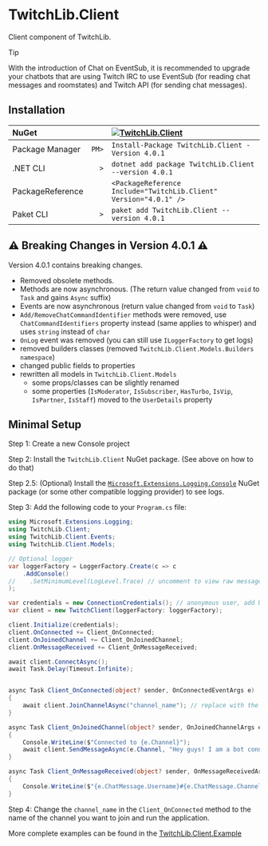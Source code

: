 ﻿# TwitchLib.Client
Client component of TwitchLib.

> [!TIP]
> With the introduction of Chat on EventSub, it is recommended to upgrade your chatbots that are using Twitch IRC to use EventSub (for reading chat messages and roomstates) and Twitch API (for sending chat messages).

## Installation

| NuGet            |       | [![TwitchLib.Client][1]][2]                                       |
| :--------------- | ----: | :---------------------------------------------------------------- |
| Package Manager  | `PM>` | `Install-Package TwitchLib.Client -Version 4.0.1`                 |
| .NET CLI         | `>`   | `dotnet add package TwitchLib.Client --version 4.0.1`             |
| PackageReference |       | `<PackageReference Include="TwitchLib.Client" Version="4.0.1" />` |
| Paket CLI        | `>`   | `paket add TwitchLib.Client --version 4.0.1`                      |

[1]: https://img.shields.io/nuget/v/TwitchLib.Client.svg?label=TwitchLib.Client
[2]: https://www.nuget.org/packages/TwitchLib.Client

## ⚠ Breaking Changes in Version 4.0.1 ⚠

Version 4.0.1 contains breaking changes.
- Removed obsolete methods.
- Methods are now asynchronous. (The return value changed from `void` to `Task` and gains `Async` suffix)
- Events are now asynchronous (return value changed from `void` to `Task`)
- `Add/RemoveChatCommandIdentifier` methods were removed, use `ChatCommandIdentifiers` property instead (same applies to whisper) and uses `string` instead of `char`
- `OnLog` event was removed (you can still use `ILoggerFactory` to get logs)
- removed builders classes (removed `TwitchLib.Client.Models.Builders namespace`)
- changed public fields to properties
- rewritten all models in `TwitchLib.Client.Models`
    - some props/classes can be slightly renamed
    - some properties (`IsModerator`, `IsSubscriber`, `HasTurbo`, `IsVip`, `IsPartner`, `IsStaff`) moved to the `UserDetails` property

## Minimal Setup
Step 1: Create a new Console project

Step 2: Install the `TwitchLib.Client` NuGet package. (See above on how to do that)

Step 2.5: (Optional) Install the [`Microsoft.Extensions.Logging.Console`](https://www.nuget.org/packages/Microsoft.Extensions.Logging.Console) NuGet package (or some other compatible logging provider) to see logs.

Step 3: Add the following code to your `Program.cs` file:
```cs
using Microsoft.Extensions.Logging;
using TwitchLib.Client;
using TwitchLib.Client.Events;
using TwitchLib.Client.Models;

// Optional logger
var loggerFactory = LoggerFactory.Create(c => c
    .AddConsole()
//    .SetMinimumLevel(LogLevel.Trace) // uncomment to view raw messages received from twitch
);

var credentials = new ConnectionCredentials(); // anonymous user, add Username and OAuth token to get the ability to send messages
var client = new TwitchClient(loggerFactory: loggerFactory);

client.Initialize(credentials);
client.OnConnected += Client_OnConnected;
client.OnJoinedChannel += Client_OnJoinedChannel;
client.OnMessageReceived += Client_OnMessageReceived;

await client.ConnectAsync();
await Task.Delay(Timeout.Infinite);


async Task Client_OnConnected(object? sender, OnConnectedEventArgs e)
{
    await client.JoinChannelAsync("channel_name"); // replace with the channel you want to join
}

async Task Client_OnJoinedChannel(object? sender, OnJoinedChannelArgs e)
{
    Console.WriteLine($"Connected to {e.Channel}");
    await client.SendMessageAsync(e.Channel, "Hey guys! I am a bot connected via TwitchLib!");
}

async Task Client_OnMessageReceived(object? sender, OnMessageReceivedArgs e)
{
    Console.WriteLine($"{e.ChatMessage.Username}#{e.ChatMessage.Channel}: {e.ChatMessage.Message}");
}
```
Step 4: Change the `channel_name` in the `Client_OnConnected` method to the name of the channel you want to join and run the application.

More complete examples can be found in the [TwitchLib.Client.Example](/TwitchLib.Client.Example/)

